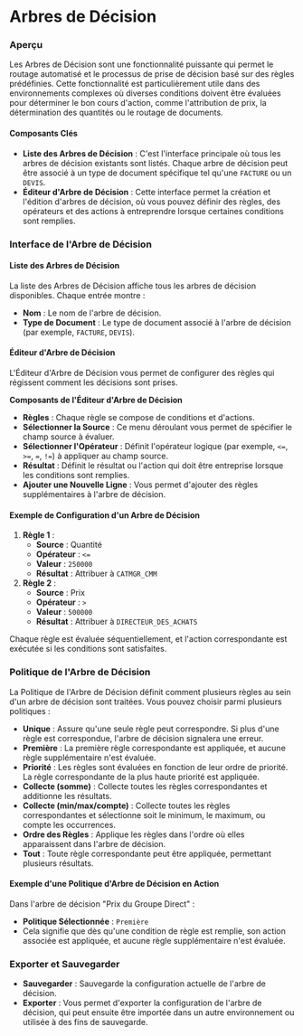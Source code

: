 # Arbres de Décision

### Aperçu

Les Arbres de Décision sont une fonctionnalité puissante qui permet le routage automatisé et le processus de prise de décision basé sur des règles prédéfinies. Cette fonctionnalité est particulièrement utile dans des environnements complexes où diverses conditions doivent être évaluées pour déterminer le bon cours d'action, comme l'attribution de prix, la détermination des quantités ou le routage de documents.

#### Composants Clés

* **Liste des Arbres de Décision** : C'est l'interface principale où tous les arbres de décision existants sont listés. Chaque arbre de décision peut être associé à un type de document spécifique tel qu'une `FACTURE` ou un `DEVIS`.
* **Éditeur d'Arbre de Décision** : Cette interface permet la création et l'édition d'arbres de décision, où vous pouvez définir des règles, des opérateurs et des actions à entreprendre lorsque certaines conditions sont remplies.

### Interface de l'Arbre de Décision

#### Liste des Arbres de Décision

La liste des Arbres de Décision affiche tous les arbres de décision disponibles. Chaque entrée montre :

* **Nom** : Le nom de l'arbre de décision.
* **Type de Document** : Le type de document associé à l'arbre de décision (par exemple, `FACTURE`, `DEVIS`).

#### Éditeur d'Arbre de Décision

L'Éditeur d'Arbre de Décision vous permet de configurer des règles qui régissent comment les décisions sont prises.

**Composants de l'Éditeur d'Arbre de Décision**

* **Règles** : Chaque règle se compose de conditions et d'actions.
* **Sélectionner la Source** : Ce menu déroulant vous permet de spécifier le champ source à évaluer.
* **Sélectionner l'Opérateur** : Définit l'opérateur logique (par exemple, `<=`, `>=`, `=`, `!=`) à appliquer au champ source.
* **Résultat** : Définit le résultat ou l'action qui doit être entreprise lorsque les conditions sont remplies.
* **Ajouter une Nouvelle Ligne** : Vous permet d'ajouter des règles supplémentaires à l'arbre de décision.

#### Exemple de Configuration d'un Arbre de Décision

1. **Règle 1** :
   * **Source** : Quantité
   * **Opérateur** : `<=`
   * **Valeur** : `250000`
   * **Résultat** : Attribuer à `CATMGR_CMM`
2. **Règle 2** :
   * **Source** : Prix
   * **Opérateur** : `>`
   * **Valeur** : `500000`
   * **Résultat** : Attribuer à `DIRECTEUR_DES_ACHATS`

Chaque règle est évaluée séquentiellement, et l'action correspondante est exécutée si les conditions sont satisfaites.

### Politique de l'Arbre de Décision

La Politique de l'Arbre de Décision définit comment plusieurs règles au sein d'un arbre de décision sont traitées. Vous pouvez choisir parmi plusieurs politiques :

* **Unique** : Assure qu'une seule règle peut correspondre. Si plus d'une règle est correspondue, l'arbre de décision signalera une erreur.
* **Première** : La première règle correspondante est appliquée, et aucune règle supplémentaire n'est évaluée.
* **Priorité** : Les règles sont évaluées en fonction de leur ordre de priorité. La règle correspondante de la plus haute priorité est appliquée.
* **Collecte (somme)** : Collecte toutes les règles correspondantes et additionne les résultats.
* **Collecte (min/max/compte)** : Collecte toutes les règles correspondantes et sélectionne soit le minimum, le maximum, ou compte les occurrences.
* **Ordre des Règles** : Applique les règles dans l'ordre où elles apparaissent dans l'arbre de décision.
* **Tout** : Toute règle correspondante peut être appliquée, permettant plusieurs résultats.

#### Exemple d'une Politique d'Arbre de Décision en Action

Dans l'arbre de décision "Prix du Groupe Direct" :

* **Politique Sélectionnée** : `Première`
* Cela signifie que dès qu'une condition de règle est remplie, son action associée est appliquée, et aucune règle supplémentaire n'est évaluée.

### Exporter et Sauvegarder

* **Sauvegarder** : Sauvegarde la configuration actuelle de l'arbre de décision.
* **Exporter** : Vous permet d'exporter la configuration de l'arbre de décision, qui peut ensuite être importée dans un autre environnement ou utilisée à des fins de sauvegarde.